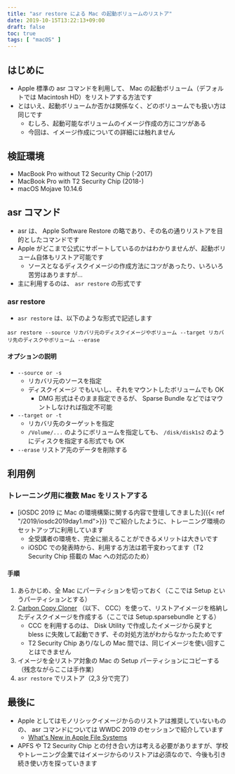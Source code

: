 ```yaml
---
title: "asr restore による Mac の起動ボリュームのリストア"
date: 2019-10-15T13:22:13+09:00
draft: false
toc: true
tags: [ "macOS" ]
---
```


## はじめに
- Apple 標準の asr コマンドを利用して、 Mac の起動ボリューム（デフォルトでは Macintosh HD）をリストアする方法です
- とはいえ、起動ボリュームか否かは関係なく、どのボリュームでも扱い方は同じです
    - むしろ、起動可能なボリュームのイメージ作成の方にコツがある
    - 今回は、イメージ作成についての詳細には触れません

## 検証環境
- MacBook Pro without T2 Security Chip (-2017)
- MacBook Pro with T2 Security Chip (2018-)
- macOS Mojave 10.14.6

## asr コマンド
- asr は、 Apple Software Restore の略であり、その名の通りリストアを目的としたコマンドです
- Apple がどこまで公式にサポートしているのかはわかりませんが、起動ボリューム自体もリストア可能です
    - ソースとなるディスクイメージの作成方法にコツがあったり、いろいろ苦労はありますが…
- 主に利用するのは、 `asr restore` の形式です

### asr restore
- `asr restore` は、以下のような形式で記述します

```
asr restore --source リカバリ元のディスクイメージやボリューム --target リカバリ先のディスクやボリューム --erase
```

#### オプションの説明
- `--source or -s`
    - リカバリ元のソースを指定
    - ディスクイメージ でもいいし、それをマウントしたボリュームでも OK
        - DMG 形式はそのまま指定できるが、 Sparse Bundle などではマウントしなければ指定不可能
- `--target or -t`
    - リカバリ先のターゲットを指定
    - `/Volume/...` のようにボリュームを指定しても、 `/disk/disk1s2` のようにディスクを指定する形式でも OK
- `--erase` リストア先のデータを削除する

## 利用例
### トレーニング用に複数 Mac をリストアする
- [iOSDC 2019 に Mac の環境構築に関する内容で登壇してきました]({{< ref "/2019/iosdc2019day1.md">}}) でご紹介したように、トレーニング環境のセットアップに利用しています
    - 全受講者の環境を、完全に揃えることができるメリットは大きいです
    - iOSDC での発表時から、利用する方法は若干変わってます（T2 Security Chip 搭載の Mac への対応のため）

#### 手順
1. あらかじめ、全 Mac にパーティションを切っておく（ここでは Setup というパーティションとする）
2. [Carbon Copy Cloner](https://bombich.com/) （以下、 CCC）を使って、リストアイメージを格納したディスクイメージを作成する（ここでは Setup.sparsebundle とする）
    - CCC を利用するのは、 Disk Utility で作成したイメージから戻すと bless に失敗して起動できず、その対処方法がわからなかったためです
    - T2 Security Chip あり/なしの Mac 間では、同じイメージを使い回すことはできません
3. イメージを全リストア対象の Mac の Setup パーティションにコピーする（残念ながらここは手作業）
4. `asr restore` でリストア（2,3 分で完了）

## 最後に
- Apple としてはモノリシックイメージからのリストアは推奨していないものの、 asr コマンドについては WWDC 2019 のセッションで紹介しています
    - [What's New in Apple File Systems](https://developer.apple.com/videos/play/wwdc2019/710/)
- APFS や T2 Security Chip との付き合い方は考える必要がありますが、学校やトレーニング企業ではイメージからのリストアは必須なので、今後も引き続き使い方を探っていきます
